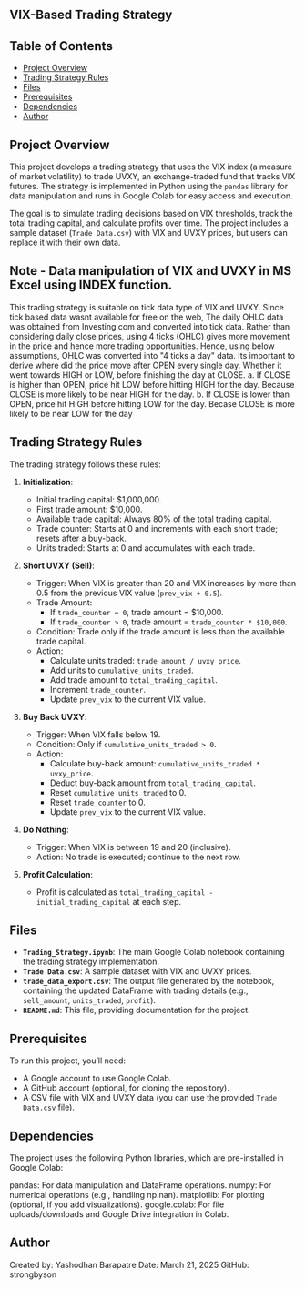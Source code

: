 ## VIX-Based Trading Strategy

## Table of Contents
- [Project Overview](#project-overview)
- [Trading Strategy Rules](#trading-strategy-rules)
- [Files](#files)
- [Prerequisites](#prerequisites)
- [Dependencies](#Dependencies)
- [Author](#author)

## Project Overview
This project develops a trading strategy that uses the VIX index (a measure of market volatility) to trade UVXY, an exchange-traded fund that tracks VIX futures. The strategy is implemented in Python using the `pandas` library for data manipulation and runs in Google Colab for easy access and execution.

The goal is to simulate trading decisions based on VIX thresholds, track the total trading capital, and calculate profits over time. The project includes a sample dataset (`Trade Data.csv`) with VIX and UVXY prices, but users can replace it with their own data.

## Note - Data manipulation of VIX and UVXY in MS Excel using INDEX function.
This trading strategy is suitable on tick data type of VIX and UVXY. Since tick based data wasnt available for free on the web, The daily OHLC data was obtained from Investing.com and converted into tick data. Rather than considering daily close prices, using 4 ticks (OHLC) gives more movement in the price and hence more trading opportunities.
Hence, using below assumptions, OHLC was converted into "4 ticks a day" data. Its important to derive where did the price move after OPEN every single day. Whether it went towards HIGH or LOW, before finishing the day at CLOSE.
a. If CLOSE is higher than OPEN, price hit LOW before hitting HIGH for the day. Because CLOSE is more likely to be near HIGH for the day.
b. If CLOSE is lower than OPEN, price hit HIGH before hitting LOW for the day. Becase CLOSE is more likely to be near LOW for the day


## Trading Strategy Rules
The trading strategy follows these rules:
1. **Initialization**:
   - Initial trading capital: $1,000,000.
   - First trade amount: $10,000.
   - Available trade capital: Always 80% of the total trading capital.
   - Trade counter: Starts at 0 and increments with each short trade; resets after a buy-back.
   - Units traded: Starts at 0 and accumulates with each trade.

2. **Short UVXY (Sell)**:
   - Trigger: When VIX is greater than 20 and VIX increases by more than 0.5 from the previous VIX value (`prev_vix + 0.5`).
   - Trade Amount:
     - If `trade_counter = 0`, trade amount = $10,000.
     - If `trade_counter > 0`, trade amount = `trade_counter * $10,000`.
   - Condition: Trade only if the trade amount is less than the available trade capital.
   - Action:
     - Calculate units traded: `trade_amount / uvxy_price`.
     - Add units to `cumulative_units_traded`.
     - Add trade amount to `total_trading_capital`.
     - Increment `trade_counter`.
     - Update `prev_vix` to the current VIX value.

3. **Buy Back UVXY**:
   - Trigger: When VIX falls below 19.
   - Condition: Only if `cumulative_units_traded > 0`.
   - Action:
     - Calculate buy-back amount: `cumulative_units_traded * uvxy_price`.
     - Deduct buy-back amount from `total_trading_capital`.
     - Reset `cumulative_units_traded` to 0.
     - Reset `trade_counter` to 0.
     - Update `prev_vix` to the current VIX value.

4. **Do Nothing**:
   - Trigger: When VIX is between 19 and 20 (inclusive).
   - Action: No trade is executed; continue to the next row.

5. **Profit Calculation**:
   - Profit is calculated as `total_trading_capital - initial_trading_capital` at each step.

## Files
- **`Trading_Strategy.ipynb`**: The main Google Colab notebook containing the trading strategy implementation.
- **`Trade Data.csv`**: A sample dataset with VIX and UVXY prices.
- **`trade_data_export.csv`**: The output file generated by the notebook, containing the updated DataFrame with trading details (e.g., `sell_amount`, `units_traded`, `profit`).
- **`README.md`**: This file, providing documentation for the project.

## Prerequisites
To run this project, you’ll need:
- A Google account to use Google Colab.
- A GitHub account (optional, for cloning the repository).
- A CSV file with VIX and UVXY data (you can use the provided `Trade Data.csv` file).


## Dependencies
The project uses the following Python libraries, which are pre-installed in Google Colab:

pandas: For data manipulation and DataFrame operations.
numpy: For numerical operations (e.g., handling np.nan).
matplotlib: For plotting (optional, if you add visualizations).
google.colab: For file uploads/downloads and Google Drive integration in Colab.

## Author
Created by: Yashodhan Barapatre
Date: March 21, 2025
GitHub: strongbyson
